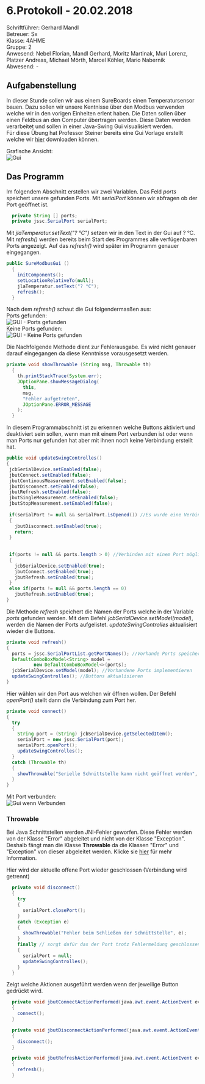 # 6.Protokoll - 20.02.2018
Schriftführer: Gerhard Mandl  
Betreuer: Sx  
Klasse: 4AHME  
Gruppe: 2  
Anwesend: Nebel Florian, Mandl Gerhard, Moritz Martinak, Muri Lorenz, Platzer Andreas, Michael Mörth, Marcel Köhler, Mario Nabernik    
Abwesend: -

## Aufgabenstellung
In dieser Stunde sollen wir aus einem SureBoards einen Temperatursensor bauen. Dazu sollen wir unsere Kentnisse über den Modbus verwenden welche wir in den vorigen Einheiten erlent haben. Die Daten sollen über einen Feldbus an den Computer übertragen werden. Diese Daten werden verarbeitet und sollen in einer Java-Swing Gui visualisiert werden.  
Für diese Übung hat Professor Steiner bereits eine Gui Vorlage erstellt welche wir [hier](https://www.htl-mechatronik.at/gitweb/me14/?p=sx-la1.git;a=commit;h=25c2c67c9c9868891a75c110045a63687523d105) downloaden können.  

Grafische Ansicht:  
![Gui](https://github.com/HTLMechatronics/m14-la1-sx/blob/mangem13/mangem13/GUI-Temperaturmessung.png)

## Das Programm  

Im folgendem Abschnitt erstellen wir zwei Variablen. Das Feld _ports_ speichert unsere gefunden Ports. Mit _serialPort_ können wir abfragen ob der Port geöffnet ist.    
```java
  private String [] ports;
  private jssc.SerialPort serialPort;
```  

Mit _jlaTemperatur.setText("? °C")_ setzen wir in den Text in der Gui auf ? °C.  
Mit _refresh()_ werden bereits beim Start des Programmes alle verfügenbaren Ports angezeigt. Auf das _refresh()_ wird später im Programm genauer eingegangen.   
```java
public SureModbusGui ()
  {
    initComponents();
    setLocationRelativeTo(null);
    jlaTemperatur.setText("? °C");
    refresh();
  }
```  
Nach dem _refresh()_ schaut die Gui folgendermasßen aus:  
Ports gefunden:  
![GUI - Ports gefunden](https://github.com/HTLMechatronics/m14-la1-sx/blob/mangem13/mangem13/Port_Gefunden.png)  
Keine Ports gefunden:  
![GUI - Keine Ports gefunden](https://github.com/HTLMechatronics/m14-la1-sx/blob/mangem13/mangem13/Kein_Port_Gefunden.png)

Die Nachfolgende Methode dient zur Fehlerausgabe. Es wird nicht genauer darauf eingegangen da diese Kenntnisse vorausgesetzt werden.  
```java
private void showThrowable (String msg, Throwable th)
  {
    th.printStackTrace(System.err);
    JOptionPane.showMessageDialog(
      this,
      msg,
      "Fehler aufgetreten", 
      JOptionPane.ERROR_MESSAGE
    );
  }
  ```  
  
  In diesem Programmabschnitt ist zu erkennen welche Buttons aktiviert und deaktiviert sein sollen, wenn man mit einem Port verbunden ist oder wenn man Ports nur gefunden hat aber mit ihnen noch keine Verbindung erstellt hat.  
   ```java
  public void updateSwingControlles()
  {
    jcbSerialDevice.setEnabled(false);
    jbutConnect.setEnabled(false);
    jbutContinousMeasurement.setEnabled(false);
    jbutDisconnect.setEnabled(false);
    jbutRefresh.setEnabled(false);
    jbutSingleMeasurement.setEnabled(false);
    jbutStopMeasurement.setEnabled(false);
    
    if(serialPort != null && serialPort.isOpened()) //Es wurde eine Verbindung mit einem Port erstellt -> Trennen möglich
    {
      jbutDisconnect.setEnabled(true);
      return;
    }
      
    
    if(ports != null && ports.length > 0) //Verbinden mit einem Port möglich
    {
      jcbSerialDevice.setEnabled(true);
      jbutConnect.setEnabled(true);
      jbutRefresh.setEnabled(true);
    }
    else if(ports != null && ports.length == 0)
      jbutRefresh.setEnabled(true);
  }
  ```
  
  Die Methode _refresh_ speichert die Namen der Ports welche in der Variable _ports_ gefunden werden. Mit dem Befehl _jcbSerialDevice.setModel(model)_, werden die Namen der Ports aufgelistet. 
_updateSwingControlles_ aktualisiert wieder die Buttons.
  ```java
  private void refresh()
  {
    ports = jssc.SerialPortList.getPortNames(); //Vorhande Ports speichern
    DefaultComboBoxModel<String> model = 
            new DefaultComboBoxModel<>(ports); 
    jcbSerialDevice.setModel(model); //Vorhandene Ports implementieren
    updateSwingControlles(); //Buttons aktualisieren
  }
  ```
  
  
Hier wählen wir den Port aus welchen wir öffnen wollen. Der Befehl _openPort()_ stellt dann die Verbindung zum Port her. 
  ```java
private void connect()
  {
    try
    {
      String port = (String) jcbSerialDevice.getSelectedItem();
      serialPort = new jssc.SerialPort(port);
      serialPort.openPort();
      updateSwingControlles();
    }
    catch (Throwable th)
    {
      showThrowable("Serielle Schnittstelle kann nicht geöffnet werden", th);
    }    
  }
  ```
  Mit Port verbunden:  
  ![Gui wenn Verbunden](https://github.com/HTLMechatronics/m14-la1-sx/blob/mangem13/mangem13/Port_Verbunden.png)
  
  ### Throwable
  Bei Java Schnittstellen werden JNI-Fehler geworfen. Diese Fehler werden von der Klasse "Error" abgeleitet und nicht von der Klasse "Exception". Deshalb fängt man die Klasse __Throwable__ da die Klassen "Error" und "Exception" von dieser abgeleitet werden.
Klicke sie [hier](https://docs.oracle.com/javase/7/docs/api/java/lang/Throwable.html) für mehr Information.  



Hier wird der aktuelle offene Port wieder geschlossen (Verbindung wird getrennt)
```java
  private void disconnect()
  {
    try
    {
      serialPort.closePort();
    }
    catch (Exception e)
    {
      showThrowable("Fehler beim Schließen der Schnittstelle", e);
    }
    finally // sorgt dafür das der Port trotz Fehlermeldung geschlossen wird
    {
      serialPort = null;
      updateSwingControlles();
    }
  }
```  


Zeigt welche Aktionen ausgeführt werden wenn der jeweilige Button gedrückt wird.  
```java
  private void jbutConnectActionPerformed(java.awt.event.ActionEvent evt)                                            
  {                                                
    connect();
  }                                           

  private void jbutDisconnectActionPerformed(java.awt.event.ActionEvent evt)                                               
  {                                                   
    disconnect();
  }                                              

  private void jbutRefreshActionPerformed(java.awt.event.ActionEvent evt)                                            
  {                                                
    refresh();
  }                                           
```

  
